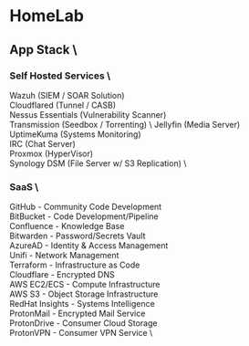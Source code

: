 # HomeLab

## App Stack \
### Self Hosted Services \
Wazuh (SIEM / SOAR Solution) \
Cloudflared (Tunnel / CASB) \
Nessus Essentials (Vulnerability Scanner) \
Transmission (Seedbox / Torrenting) \ 
Jellyfin (Media Server) \
UptimeKuma (Systems Monitoring) \
IRC (Chat Server) \
Proxmox (HyperVisor) \
Synology DSM (File Server w/ S3 Replication) \

### SaaS \
GitHub - Community Code Development \
BitBucket - Code Development/Pipeline \
Confluence - Knowledge Base \
Bitwarden - Password/Secrets Vault \
AzureAD - Identity & Access Management \
Unifi - Network Management \
Terraform - Infrastructure as Code \
Cloudflare - Encrypted DNS \
AWS EC2/ECS - Compute Infrastructure \
AWS S3 - Object Storage Infrastructure \
RedHat Insights - Systems Intelligence \
ProtonMail - Encrypted Mail Service \
ProtonDrive - Consumer Cloud Storage \
ProtonVPN - Consumer VPN Service \
